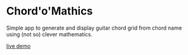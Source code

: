 
# Chord'o'Mathics

Simple app to generate and display guitar chord grid from chord name
using (not so) clever mathematics.

[live demo](https://madbrain.github.io/chordomathics/)
